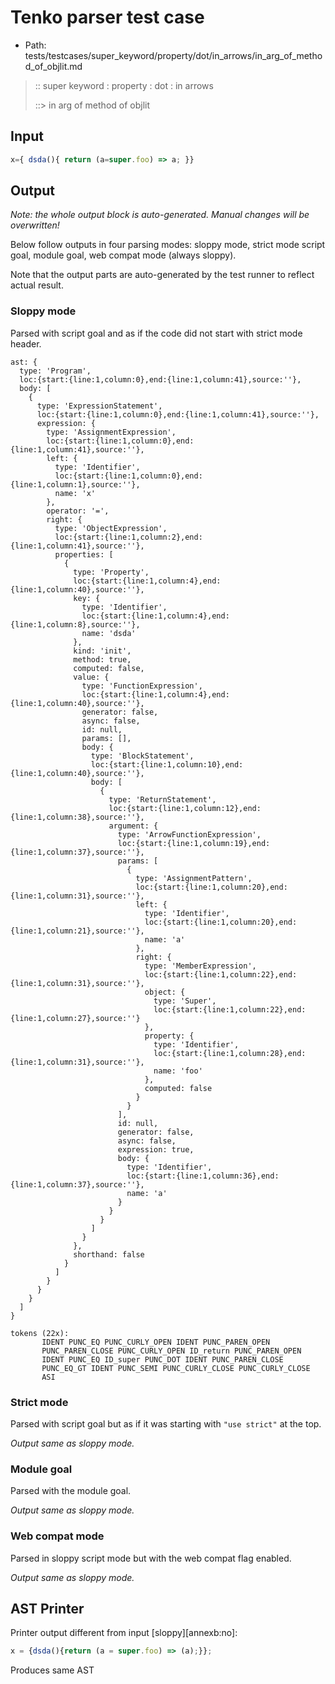 # Tenko parser test case

- Path: tests/testcases/super_keyword/property/dot/in_arrows/in_arg_of_method_of_objlit.md

> :: super keyword : property : dot : in arrows
>
> ::> in arg of method of objlit

## Input

`````js
x={ dsda(){ return (a=super.foo) => a; }}
`````

## Output

_Note: the whole output block is auto-generated. Manual changes will be overwritten!_

Below follow outputs in four parsing modes: sloppy mode, strict mode script goal, module goal, web compat mode (always sloppy).

Note that the output parts are auto-generated by the test runner to reflect actual result.

### Sloppy mode

Parsed with script goal and as if the code did not start with strict mode header.

`````
ast: {
  type: 'Program',
  loc:{start:{line:1,column:0},end:{line:1,column:41},source:''},
  body: [
    {
      type: 'ExpressionStatement',
      loc:{start:{line:1,column:0},end:{line:1,column:41},source:''},
      expression: {
        type: 'AssignmentExpression',
        loc:{start:{line:1,column:0},end:{line:1,column:41},source:''},
        left: {
          type: 'Identifier',
          loc:{start:{line:1,column:0},end:{line:1,column:1},source:''},
          name: 'x'
        },
        operator: '=',
        right: {
          type: 'ObjectExpression',
          loc:{start:{line:1,column:2},end:{line:1,column:41},source:''},
          properties: [
            {
              type: 'Property',
              loc:{start:{line:1,column:4},end:{line:1,column:40},source:''},
              key: {
                type: 'Identifier',
                loc:{start:{line:1,column:4},end:{line:1,column:8},source:''},
                name: 'dsda'
              },
              kind: 'init',
              method: true,
              computed: false,
              value: {
                type: 'FunctionExpression',
                loc:{start:{line:1,column:4},end:{line:1,column:40},source:''},
                generator: false,
                async: false,
                id: null,
                params: [],
                body: {
                  type: 'BlockStatement',
                  loc:{start:{line:1,column:10},end:{line:1,column:40},source:''},
                  body: [
                    {
                      type: 'ReturnStatement',
                      loc:{start:{line:1,column:12},end:{line:1,column:38},source:''},
                      argument: {
                        type: 'ArrowFunctionExpression',
                        loc:{start:{line:1,column:19},end:{line:1,column:37},source:''},
                        params: [
                          {
                            type: 'AssignmentPattern',
                            loc:{start:{line:1,column:20},end:{line:1,column:31},source:''},
                            left: {
                              type: 'Identifier',
                              loc:{start:{line:1,column:20},end:{line:1,column:21},source:''},
                              name: 'a'
                            },
                            right: {
                              type: 'MemberExpression',
                              loc:{start:{line:1,column:22},end:{line:1,column:31},source:''},
                              object: {
                                type: 'Super',
                                loc:{start:{line:1,column:22},end:{line:1,column:27},source:''}
                              },
                              property: {
                                type: 'Identifier',
                                loc:{start:{line:1,column:28},end:{line:1,column:31},source:''},
                                name: 'foo'
                              },
                              computed: false
                            }
                          }
                        ],
                        id: null,
                        generator: false,
                        async: false,
                        expression: true,
                        body: {
                          type: 'Identifier',
                          loc:{start:{line:1,column:36},end:{line:1,column:37},source:''},
                          name: 'a'
                        }
                      }
                    }
                  ]
                }
              },
              shorthand: false
            }
          ]
        }
      }
    }
  ]
}

tokens (22x):
       IDENT PUNC_EQ PUNC_CURLY_OPEN IDENT PUNC_PAREN_OPEN
       PUNC_PAREN_CLOSE PUNC_CURLY_OPEN ID_return PUNC_PAREN_OPEN
       IDENT PUNC_EQ ID_super PUNC_DOT IDENT PUNC_PAREN_CLOSE
       PUNC_EQ_GT IDENT PUNC_SEMI PUNC_CURLY_CLOSE PUNC_CURLY_CLOSE
       ASI
`````

### Strict mode

Parsed with script goal but as if it was starting with `"use strict"` at the top.

_Output same as sloppy mode._

### Module goal

Parsed with the module goal.

_Output same as sloppy mode._

### Web compat mode

Parsed in sloppy script mode but with the web compat flag enabled.

_Output same as sloppy mode._

## AST Printer

Printer output different from input [sloppy][annexb:no]:

````js
x = {dsda(){return (a = super.foo) => (a);}};
````

Produces same AST
